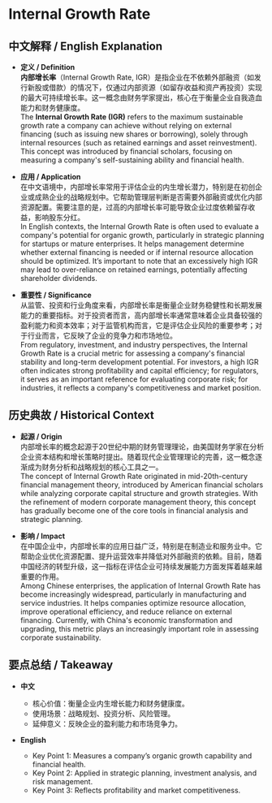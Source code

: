 # Internal Growth Rate

## 中文解释 / English Explanation

* **定义 / Definition**  
  **内部增长率**（Internal Growth Rate, IGR）是指企业在不依赖外部融资（如发行新股或借款）的情况下，仅通过内部资源（如留存收益和资产再投资）实现的最大可持续增长率。这一概念由财务学家提出，核心在于衡量企业自我造血能力和财务健康度。  
  The **Internal Growth Rate (IGR)** refers to the maximum sustainable growth rate a company can achieve without relying on external financing (such as issuing new shares or borrowing), solely through internal resources (such as retained earnings and asset reinvestment). This concept was introduced by financial scholars, focusing on measuring a company's self-sustaining ability and financial health.

* **应用 / Application**  
  在中文语境中，内部增长率常用于评估企业的内生增长潜力，特别是在初创企业或成熟企业的战略规划中。它帮助管理层判断是否需要外部融资或优化内部资源配置。需要注意的是，过高的内部增长率可能导致企业过度依赖留存收益，影响股东分红。  
  In English contexts, the Internal Growth Rate is often used to evaluate a company's potential for organic growth, particularly in strategic planning for startups or mature enterprises. It helps management determine whether external financing is needed or if internal resource allocation should be optimized. It’s important to note that an excessively high IGR may lead to over-reliance on retained earnings, potentially affecting shareholder dividends.

* **重要性 / Significance**  
  从监管、投资和行业角度来看，内部增长率是衡量企业财务稳健性和长期发展能力的重要指标。对于投资者而言，高内部增长率通常意味着企业具备较强的盈利能力和资本效率；对于监管机构而言，它是评估企业风险的重要参考；对于行业而言，它反映了企业的竞争力和市场地位。  
  From regulatory, investment, and industry perspectives, the Internal Growth Rate is a crucial metric for assessing a company's financial stability and long-term development potential. For investors, a high IGR often indicates strong profitability and capital efficiency; for regulators, it serves as an important reference for evaluating corporate risk; for industries, it reflects a company's competitiveness and market position.

## 历史典故 / Historical Context

* **起源 / Origin**  
  内部增长率的概念起源于20世纪中期的财务管理理论，由美国财务学家在分析企业资本结构和增长策略时提出。随着现代企业管理理论的完善，这一概念逐渐成为财务分析和战略规划的核心工具之一。  
  The concept of Internal Growth Rate originated in mid-20th-century financial management theory, introduced by American financial scholars while analyzing corporate capital structure and growth strategies. With the refinement of modern corporate management theory, this concept has gradually become one of the core tools in financial analysis and strategic planning.

* **影响 / Impact**  
  在中国企业中，内部增长率的应用日益广泛，特别是在制造业和服务业中。它帮助企业优化资源配置、提升运营效率并降低对外部融资的依赖。目前，随着中国经济的转型升级，这一指标在评估企业可持续发展能力方面发挥着越来越重要的作用。  
  Among Chinese enterprises, the application of Internal Growth Rate has become increasingly widespread, particularly in manufacturing and service industries. It helps companies optimize resource allocation, improve operational efficiency, and reduce reliance on external financing. Currently, with China's economic transformation and upgrading, this metric plays an increasingly important role in assessing corporate sustainability.

## 要点总结 / Takeaway

* **中文**  
  - 核心价值：衡量企业内生增长能力和财务健康度。  
  - 使用场景：战略规划、投资分析、风险管理。  
  - 延伸意义：反映企业的盈利能力和市场竞争力。

* **English**  
  - Key Point 1: Measures a company’s organic growth capability and financial health.  
  - Key Point 2: Applied in strategic planning, investment analysis, and risk management.  
  - Key Point 3: Reflects profitability and market competitiveness.